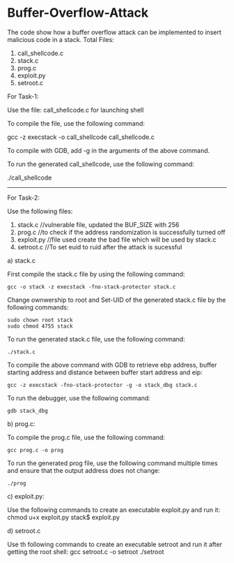 # Buffer-Overflow-Attack
The code show how a buffer overflow attack can be implemented to insert malicious code in a stack.
Total Files:
1. call_shellcode.c
2. stack.c
3. prog.c
4. exploit.py
5. setroot.c


For Task-1:

Use the file: call_shellcode.c for launching shell

To compile the file, use the following command:

gcc -z execstack -o call_shellcode call_shellcode.c

To compile with GDB, add -g in the arguments of the above command.

To run the generated call_shellcode, use the following command:

./call_shellcode

-----------------------------------------------------------------------------

For Task-2:

Use the following files:
1. stack.c //vulnerable file, updated the BUF_SIZE with 256
2. prog.c  //to check if the address randomization is successfully turned off
3. exploit.py //file used create the bad file which will be used by stack.c
4. setroot.c  //To set euid to ruid after the attack is sucessful

a) stack.c

First compile the stack.c file by using the following command:

	gcc -o stack -z execstack -fno-stack-protector stack.c

Change ownwership to root and Set-UID of the generated stack.c file by the following commands:

	sudo chown root stack
	sudo chmod 4755 stack

To run the generated stack.c file, use the following command:

	./stack.c

To compile the above command with GDB to retrieve ebp address, buffer starting address and distance between buffer start address and eip:

	gcc -z execstack -fno-stack-protector -g -o stack_dbg stack.c

To run the debugger, use the following command:

	gdb stack_dbg


b) prog.c:

To compile the prog.c file, use the following command:

	gcc prog.c -o prog

To run the generated prog file, use the following command multiple times and ensure that the output address does not change:

	./prog


c) exploit.py:

Use the following commands to create an executable exploit.py and run it:
	chmod u+x exploit.py
	stack$ exploit.py
	
d) setroot.c

Use th following commands to create an executable setroot and run it after getting the root shell:
	gcc setroot.c -o setroot
	./setroot



